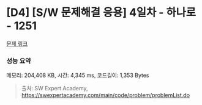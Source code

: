 # [D4] [S/W 문제해결 응용] 4일차 - 하나로 - 1251 

[문제 링크](https://swexpertacademy.com/main/code/problem/problemDetail.do?contestProbId=AV15StKqAQkCFAYD) 

### 성능 요약

메모리: 204,408 KB, 시간: 4,345 ms, 코드길이: 1,353 Bytes



> 출처: SW Expert Academy, https://swexpertacademy.com/main/code/problem/problemList.do